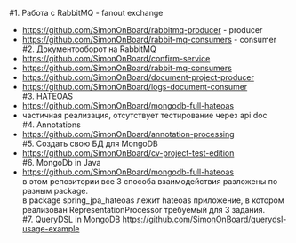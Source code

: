 #1. Работа с RabbitMQ - fanout exchange  
- https://github.com/SimonOnBoard/rabbitmq-producer - producer  
- https://github.com/SimonOnBoard/rabbit-mq-consumers - consumer  
#2. Документооборот на RabbitMQ  
- https://github.com/SimonOnBoard/confirm-service  
- https://github.com/SimonOnBoard/rabbit-mq-consumers
- https://github.com/SimonOnBoard/document-project-producer  
- https://github.com/SimonOnBoard/logs-document-consumer  
#3. HATEOAS  
- https://github.com/SimonOnBoard/mongodb-full-hateoas  
- частичная реализация, отсутствует тестирование через api doc  
#4. Annotations  
- https://github.com/SimonOnBoard/annotation-processing  
#5. Создать свою БД для MongoDB  
- https://github.com/SimonOnBoard/cv-project-test-edition  
#6. MongoDb in Java  
- https://github.com/SimonOnBoard/mongodb-full-hateoas  
в этом репозитории все 3 способа взаимодействия разложены по разным package.  
в package spring_jpa_hateoas  лежит hateoas приложение, в котором реализован RepresentationProcessor требуемый для 3 задания.  
#7. QueryDSL in MongoDB
https://github.com/SimonOnBoard/querydsl-usage-example

